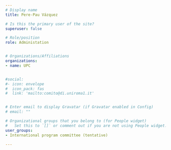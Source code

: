 ```yaml
---
# Display name
title: Pere-Pau Vázquez

# Is this the primary user of the site?
superuser: false

# Role/position
role: Administation


# Organizations/Affiliations
organizations:
- name: UPC


#social:
#- icon: envelope
#  icon_pack: fas
#  link: 'mailto:comito@di.uniroma1.it'


# Enter email to display Gravatar (if Gravatar enabled in Config)
# email: ""

# Organizational groups that you belong to (for People widget)
#   Set this to `[]` or comment out if you are not using People widget.
user_groups:
- International program committee (tentative)

---
```

